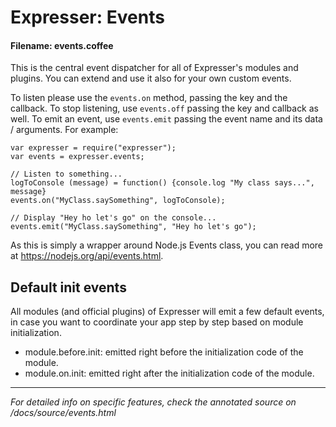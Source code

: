 # Expresser: Events

#### Filename: events.coffee

This is the central event dispatcher for all of Expresser's modules and plugins. You can extend and use it
also for your own custom events.

To listen please use the `events.on` method, passing the key and the callback. To stop listening,
use `events.off` passing the key and callback as well. To emit an event, use `events.emit` passing the
event name and its data / arguments. For example:

    var expresser = require("expresser");
    var events = expresser.events;

    // Listen to something...
    logToConsole (message) = function() {console.log "My class says...", message}
    events.on("MyClass.saySomething", logToConsole);

    // Display "Hey ho let's go" on the console...
    events.emit("MyClass.saySomething", "Hey ho let's go");

As this is simply a wrapper around Node.js Events class, you can read more at https://nodejs.org/api/events.html.

## Default init events

All modules (and official plugins) of Expresser will emit a few default events, in case you want to coordinate
your app step by step based on module initialization.

- module.before.init: emitted right before the initialization code of the module.
- module.on.init: emitted right after the initialization code of the module.

---

*For detailed info on specific features, check the annotated source on /docs/source/events.html*

